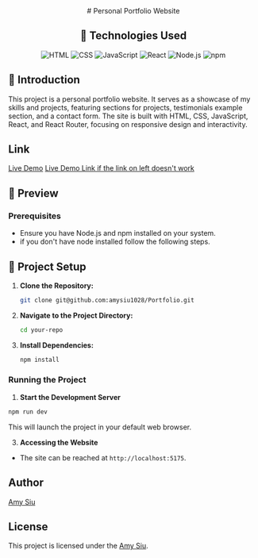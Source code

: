 <div align="center">
# Personal Portfolio Website

## 💾 Technologies Used
![HTML](https://img.shields.io/badge/HTML5-%23E34F26.svg?style=for-the-badge&logo=html5&logoColor=white)
![CSS](https://img.shields.io/badge/CSS3-%231572B6.svg?style=for-the-badge&logo=css3&logoColor=white)
![JavaScript](https://img.shields.io/badge/JavaScript-F7DF1E.svg?style=for-the-badge&logo=javascript&logoColor=black)
![React](https://img.shields.io/badge/React-61DAFB.svg?style=for-the-badge&logo=react&logoColor=black)
![Node.js](https://img.shields.io/badge/Node.js-339933.svg?style=for-the-badge&logo=node.js&logoColor=white)
![npm](https://img.shields.io/badge/npm-CB3837.svg?style=for-the-badge&logo=npm&logoColor=white)

</div>

## 💭 Introduction
This project is a personal portfolio website. It serves as a showcase of my skills and projects, featuring sections for projects, testimonials example section, and a contact form. The site is built with HTML, CSS, JavaScript, React, and React Router, focusing on responsive design and interactivity.

## Link
[Live Demo](https://amysportfolio-git-main-amy-sius-projects.vercel.app/)
[Live Demo Link if the link on left doesn't work](https://portfolio-git-main-amy-sius-projects.vercel.app/)

## 🎥 Preview 

### Prerequisites
- Ensure you have Node.js and npm installed on your system.
- if you don't have node installed follow the following steps.

## 🔌 Project Setup
1. **Clone the Repository:**
    ```bash
    git clone git@github.com:amysiu1028/Portfolio.git
    ```
2. **Navigate to the Project Directory:**
    ```bash
    cd your-repo
    ```
3. **Install Dependencies:**
    ```bash
    npm install
    ```

### Running the Project

1. **Start the Development Server**
```bash
npm run dev
```
This will launch the project in your default web browser.

3. **Accessing the Website**

- The site can be reached at `http://localhost:5175`.

## Author
[Amy Siu](https://github.com/amysiu1028)

## License

This project is licensed under the [Amy Siu](https://github.com/amysiu1028).
